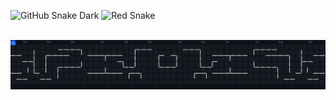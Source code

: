 ![GitHub Snake Dark](https://nikik3.github.io/nikik3/github-contribution-grid-snake-dark.svg)
![Red Snake](https://nikik3.github.io/nikik3/github-contribution-grid-snake-red.svg)


<br>

<img alt="pacman contribution graph" src="https://raw.githubusercontent.com/S-DAw/S-DAw/output/pacman-contribution-graph-dark.svg">
